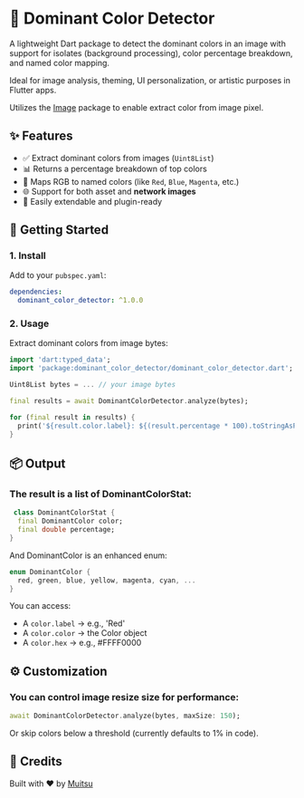 <!--
This README describes the package. If you publish this package to pub.dev,
this README's contents appear on the landing page for your package.

For information about how to write a good package README, see the guide for
[writing package pages](https://dart.dev/tools/pub/writing-package-pages).

For general information about developing packages, see the Dart guide for
[creating packages](https://dart.dev/guides/libraries/create-packages)
and the Flutter guide for
[developing packages and plugins](https://flutter.dev/to/develop-packages).
-->

# 🎨 Dominant Color Detector


A lightweight Dart package to detect the dominant colors in an image with support for isolates (background processing), color percentage breakdown, and named color mapping.

Ideal for image analysis, theming, UI personalization, or artistic purposes in Flutter apps.

Utilizes the [Image](https://pub.dev/packages/image) package to enable extract color from image pixel.

## ✨ Features

- ✅ Extract dominant colors from images (`Uint8List`)
- 📊 Returns a percentage breakdown of top colors
- 🎨 Maps RGB to named colors (like `Red`, `Blue`, `Magenta`, etc.)
- 🌐 Support for both asset and **network images**
- 🧩 Easily extendable and plugin-ready


## 🚀 Getting Started

### 1. Install

Add to your `pubspec.yaml`:

```yaml
dependencies:
  dominant_color_detector: ^1.0.0
```

### 2. Usage
Extract dominant colors from image bytes:

```dart
import 'dart:typed_data';
import 'package:dominant_color_detector/dominant_color_detector.dart';

Uint8List bytes = ... // your image bytes

final results = await DominantColorDetector.analyze(bytes);

for (final result in results) {
  print('${result.color.label}: ${(result.percentage * 100).toStringAsFixed(2)}%');
}
```

## 📦 Output
### The result is a list of DominantColorStat:
```dart
 class DominantColorStat {
  final DominantColor color;
  final double percentage;
}
```
And DominantColor is an enhanced enum:
```dart
enum DominantColor {
  red, green, blue, yellow, magenta, cyan, ...
}
```

You can access:
- A `color.label` → e.g., 'Red'
- A `color.color` → the Color object
- A `color.hex` → e.g., #FFFF0000


## ⚙️ Customization

### You can control image resize size for performance:
```dart
await DominantColorDetector.analyze(bytes, maxSize: 150);
```
Or skip colors below a threshold (currently defaults to 1% in code).


## 🙌 Credits
Built with ❤️ by [Muitsu](https://github.com/Muitsu)

